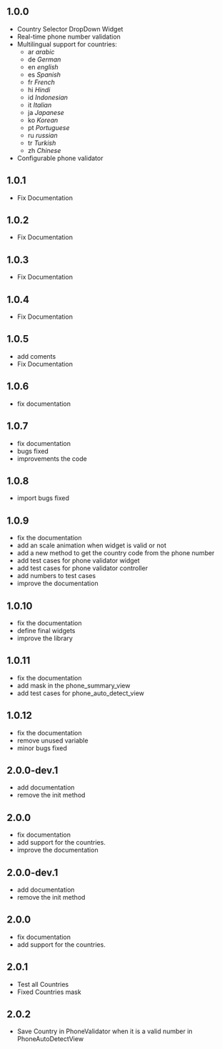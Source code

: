 ## 1.0.0

- Country Selector DropDown Widget
- Real-time phone number validation
- Multilingual support for countries: 
  - ar *arabic*
  - de *German*
  - en *english*
  - es *Spanish*
  - fr *French*
  - hi *Hindi*
  - id *Indonesian*
  - it *Italian*
  - ja *Japanese*
  - ko *Korean*
  - pt *Portuguese*
  - ru *russian*
  - tr *Turkish*
  - zh *Chinese*
- Configurable phone validator

## 1.0.1
- Fix Documentation

## 1.0.2
- Fix Documentation

## 1.0.3
- Fix Documentation
## 1.0.4
- Fix Documentation

## 1.0.5
- add coments
- Fix Documentation

## 1.0.6
- fix documentation

## 1.0.7
- fix documentation
- bugs fixed
- improvements the code

## 1.0.8
- import bugs fixed

## 1.0.9
- fix the documentation
- add an scale animation when widget is valid or not
- add a new method to get the country code from the phone number
- add test cases for phone validator widget
- add test cases for phone validator controller
- add numbers to test cases
- improve the documentation

## 1.0.10
- fix the documentation
- define final widgets
- improve the library

## 1.0.11
- fix the documentation
- add mask in the phone_summary_view
- add test cases for phone_auto_detect_view

## 1.0.12
- fix the documentation
- remove unused variable
- minor bugs fixed

## 2.0.0-dev.1
- add documentation
- remove the init method

## 2.0.0
- fix documentation
- add support for the countries.
- improve the documentation

## 2.0.0-dev.1
- add documentation
- remove the init method

## 2.0.0
- fix documentation
- add support for the countries.

## 2.0.1
- Test all Countries
- Fixed Countries mask

## 2.0.2
 - Save Country in PhoneValidator when it is a valid number in PhoneAutoDetectView

